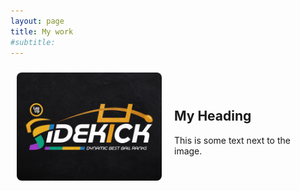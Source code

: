 ```yaml
---
layout: page
title: My work
#subtitle: 
---
```


<div style="display: flex; align-items: center;">
  
  <div style="width: 50%; padding: 10px; text-align: center;">
    <img src="/assets/sidekick.jpg" alt="My Image" 
         style="max-width: 100%; height: auto; border-radius: 8px;">
  </div>
  
  <div style="width: 50%; padding: 10px;">
    <h2>My Heading</h2>
    <p>This is some text next to the image.</p>
  </div>



</div>

